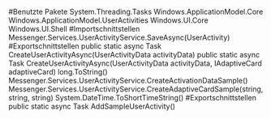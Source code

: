 #Benutzte Pakete
System.Threading.Tasks
Windows.ApplicationModel.Core
Windows.ApplicationModel.UserActivities
Windows.UI.Core
Windows.UI.Shell
#Importschnittstellen
Messenger.Services.UserActivityService.SaveAsync(UserActivity)
#Exportschnittstellen
public static async Task CreateUserActivityAsync(UserActivityData activityData)
public static async Task CreateUserActivityAsync(UserActivityData activityData, IAdaptiveCard adaptiveCard)
long.ToString()
Messenger.Services.UserActivityService.CreateActivationDataSample()
Messenger.Services.UserActivityService.CreateAdaptiveCardSample(string, string, string)
System.DateTime.ToShortTimeString()
#Exportschnittstellen
public static async Task AddSampleUserActivity()
